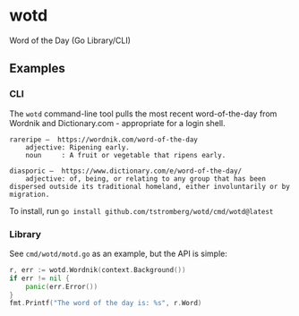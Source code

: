 # wotd

Word of the Day (Go Library/CLI)

## Examples

### CLI

The `wotd` command-line tool pulls the most recent word-of-the-day from Wordnik and Dictionary.com - appropriate for a login shell.

```
rareripe —  https://wordnik.com/word-of-the-day
    adjective: Ripening early.
    noun     : A fruit or vegetable that ripens early.

diasporic —  https://www.dictionary.com/e/word-of-the-day/
    adjective: of, being, or relating to any group that has been dispersed outside its traditional homeland, either involuntarily or by migration.
```

To install, run `go install github.com/tstromberg/wotd/cmd/wotd@latest`

### Library

See `cmd/wotd/motd.go` as an example, but the API is simple:

```go
r, err := wotd.Wordnik(context.Background())
if err != nil {
    panic(err.Error())
}
fmt.Printf("The word of the day is: %s", r.Word)
```
